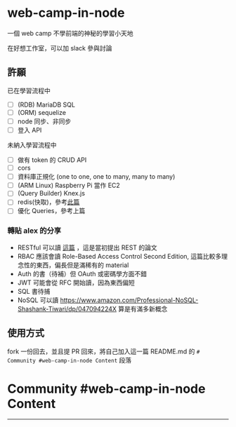 # web-camp-in-node

一個 web camp 不學前端的神秘的學習小天地

在好想工作室，可以加 slack 參與討論


## 許願

已在學習流程中

- [ ] (RDB) MariaDB SQL
- [ ] (ORM) sequelize
- [ ] node 同步、非同步
- [ ] 登入 API

未納入學習流程中

- [ ] 做有 token 的 CRUD API
- [ ] cors
- [ ] 資料庫正規化 (one to one, one to many, many to many)
- [ ] (ARM Linux) Raspberry Pi 當作 EC2
- [ ] (Query Builder) Knex.js
- [ ] redis(快取)，參考[此篇](https://www.shiplation.com/article/dPktMmGoe/RORF8zdeJ)
- [ ] 優化 Queries，參考上篇

### 轉貼 alex 的分享

- RESTful 可以讀 [這篇](https://www.ics.uci.edu/~fielding/pubs/dissertation/top.htm) ，這是當初提出 REST 的論文
- RBAC 應該會讀 Role-Based Access Control Second Edition, 這篇比較多理念性的東西，偏長但是滿稀有的 material
- Auth 的書（待補）但 OAuth 或密碼學方面不錯
- JWT 可能會從 RFC 開始讀，因為東西偏短
- SQL 書待捕
- NoSQL 可以讀 https://www.amazon.com/Professional-NoSQL-Shashank-Tiwari/dp/047094224X 算是有滿多新概念

## 使用方式

fork 一份回去，並且提 PR 回來，將自己加入這一篇 README.md 的 `# Community #web-camp-in-node Content` 段落

# Community #web-camp-in-node Content



-------


